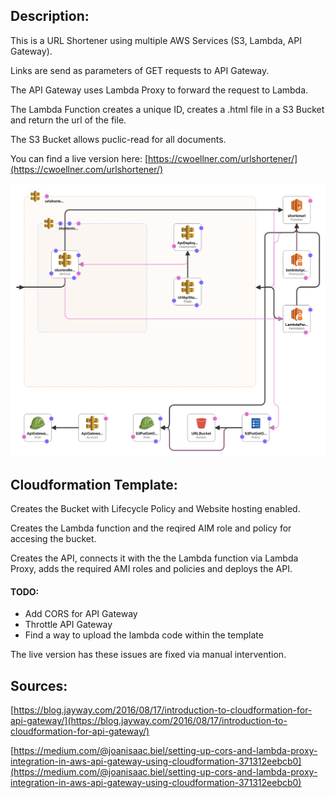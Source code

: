 ## Description:

This is a URL Shortener using multiple AWS Services (S3, Lambda, API Gateway).



Links are send as parameters of GET requests to API Gateway.

The API Gateway uses Lambda Proxy to forward the request to Lambda.

The Lambda Function creates a unique ID, creates a .html file in a S3 Bucket and return the url of the file.

The S3 Bucket allows puclic-read for all documents.


You can find a live version here: [https://cwoellner.com/urlshortener/](https://cwoellner.com/urlshortener/)

![](./new-designer.png)

## Cloudformation Template:

Creates the Bucket with Lifecycle Policy and Website hosting enabled.

Creates the Lambda function and the reqired AIM role and policy for accesing the bucket.

Creates the API, connects it with the the Lambda function via Lambda Proxy, adds the required AMI roles and policies and deploys the API.

#### TODO:
  - Add CORS for API Gateway
  - Throttle API Gateway
  - Find a way to upload the lambda code within the template

The live version has these issues are fixed via manual intervention.


## Sources:

[https://blog.jayway.com/2016/08/17/introduction-to-cloudformation-for-api-gateway/](https://blog.jayway.com/2016/08/17/introduction-to-cloudformation-for-api-gateway/)

[https://medium.com/@joanisaac.biel/setting-up-cors-and-lambda-proxy-integration-in-aws-api-gateway-using-cloudformation-371312eebcb0](https://medium.com/@joanisaac.biel/setting-up-cors-and-lambda-proxy-integration-in-aws-api-gateway-using-cloudformation-371312eebcb0)
